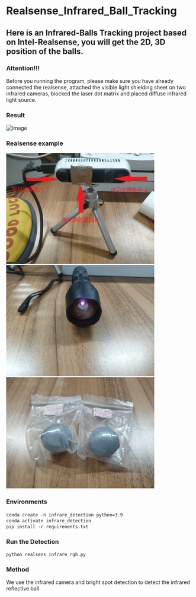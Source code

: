 # Realsense_Infrared_Ball_Tracking
## Here is an Infrared-Balls Tracking project based on Intel-Realsense, you will get the 2D, 3D position of the balls.

### Attention!!!
Before you running the program, please make sure you have already connected the realsense, attached the visible light shielding sheet on two infrared cameras, blocked the laser dot matrix and placed diffuse infrared light source.

### Result
![image](detectResult.gif)

### Realsense example
<img src="./realsense_diy.jpg" width = "400" height = "300" alt="图片名称"/>
<img src="./flashlight.jpg" width = "400" height = "300" alt="图片名称"/>
<img src="./balls.jpg" width = "400" height = "300" alt="图片名称"/>

### Environments
```
conda create -n infrare_detection python=3.9
conda activate infrare_detection
pip install -r requirements.txt
```

### Run the Detection
```
python realsens_infrare_rgb.py
```

### Method
We use the infrared camera and bright spot detection to detect the infrared reflective ball

